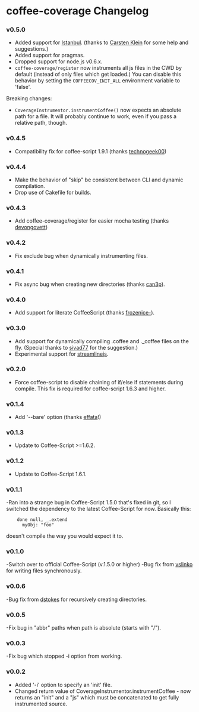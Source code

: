 # coffee-coverage Changelog

### v0.5.0
  - Added support for [Istanbul](./docs/HOWTO-istanbul.md). (thanks to
    [Carsten Klein](https://github.com/silkentrance) for some help and suggestions.)
  - Added support for pragmas.
  - Dropped support for node.js v0.6.x.
  - `coffee-coverage/register` now instruments all js files in the CWD by default (instead of only
    files which get loaded.)  You can disable this behavior by setting the `COFFEECOV_INIT_ALL`
    environment variable to 'false'.

Breaking changes:
  - `CoverageInstrumentor.instrumentCoffee()` now expects an absolute path for a file.  It will
    probably continue to work, even if you pass a relative path, though.

### v0.4.5
  - Compatibility fix for coffee-script 1.9.1 (thanks [technogeek00](https://github.com/technogeek00))

### v0.4.4

  - Make the behavior of "skip" be consistent between CLI and dynamic compilation.
  - Drop use of Cakefile for builds.

### v0.4.3

  - Add coffee-coverage/register for easier mocha testing (thanks [devongovett](https://github.com/devongovett))

### v0.4.2

  - Fix exclude bug when dynamically instrumenting files.

### v0.4.1

  - Fix async bug when creating new directories (thanks [can3p](https://github.com/can3p)).

### v0.4.0

  - Add support for literate CoffeeScript (thanks [frozenice-](https://github.com/frozenice-)).

### v0.3.0

  - Add support for dynamically compiling .coffee and ._coffee files on the fly.  (Special thanks
    to [sivad77](https://github.com/sivad77) for the suggestion.)
  - Experimental support for [streamlinejs](https://github.com/Sage/streamlinejs).

### v0.2.0

  - Force coffee-script to disable chaining of if/else if statements during compile.  This
    fix is required for coffee-script 1.6.3 and higher.

### v0.1.4

  - Add '--bare' option (thanks [effata](https://github.com/effata)!)

### v0.1.3

  - Update to Coffee-Script >=1.6.2.

### v0.1.2

  - Update to Coffee-Script 1.6.1.

### v0.1.1

  -Ran into a strange bug in Coffee-Script 1.5.0 that's fixed in git, so I switched the dependency
   to the latest Coffee-Script for now.  Basically this:

        done null, _.extend
          myObj: "foo"

   doesn't compile the way you would expect it to.

### v0.1.0

  -Switch over to official Coffee-Script (v.1.5.0 or higher)
  -Bug fix from [vslinko](https://github.com/vslinko) for writing files synchronously.

### v0.0.6

  -Bug fix from [dstokes](https://github.com/dstokes) for recursively creating directories.

### v0.0.5

  -Fix bug in "abbr" paths when path is absolute (starts with "/").

### v0.0.3

  -Fix bug which stopped -i option from working.

### v0.0.2

 - Added '-i' option to specify an 'init' file.
 - Changed return value of CoverageInstrumentor.instrumentCoffee - now returns an
   "init" and a "js" which must be concatenated to get fully instrumented source.




